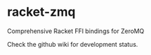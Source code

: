 # racket-zmq
Comprehensive Racket FFI bindings for ZeroMQ

Check the github wiki for development status.
